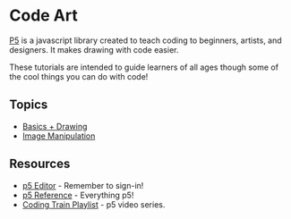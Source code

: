 # Code Art
[P5](https://p5js.org/) is a javascript library created to teach coding to beginners, artists, and designers. It makes drawing with code easier.

These tutorials are intended to guide learners of all ages though some of the cool things you can do with code! 

## Topics
* [Basics + Drawing](./basics/drawing.md)
* [Image Manipulation](./imageman/images.md)

## Resources
* [p5 Editor](https://editor.p5js.org/) - Remember to sign-in!
* [p5 Reference](https://p5js.org/reference/) - Everything p5!
* [Coding Train Playlist](https://www.youtube.com/watch?v=c3TeLi6Ns1E&list=PLRqwX-V7Uu6Zy51Q-x9tMWIv9cueOFTFA) - p5 video series.
